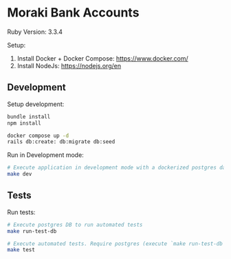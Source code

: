# Moraki Bank Accounts


Ruby Version: 3.3.4

Setup:

1. Install Docker + Docker Compose: https://www.docker.com/
2. Install NodeJs: https://nodejs.org/en


## Development

Setup development:

```bash
bundle install
npm install

docker compose up -d
rails db:create: db:migrate db:seed
```

Run in Development mode:
```bash
# Execute application in development mode with a dockerized postgres database
make dev

```


## Tests

Run tests:

```bash
# Execute postgres DB to run automated tests
make run-test-db

# Execute automated tests. Require postgres (execute `make run-test-db` into another terminal)
make test
```

